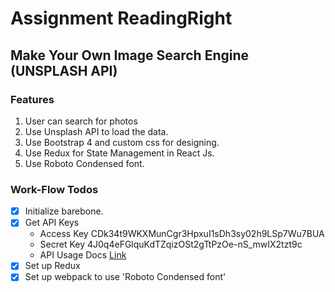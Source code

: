# Assignment ReadingRight

## Make Your Own Image Search Engine (UNSPLASH API)

### Features

1. User can search for photos
2. Use Unsplash API to load the data.
3. Use Bootstrap 4 and custom css for designing.
4. Use Redux for State Management in React Js.
5. Use Roboto Condensed font.

### Work-Flow Todos

- [x] Initialize barebone.
- [x] Get API Keys
  - Access Key CDk34t9WKXMunCgr3HpxuI1sDh3sy02h9LSp7Wu7BUA
  - Secret Key 4J0q4eFGlquKdTZqizOSt2gTtPzOe-nS_mwIX2tzt9c
  - API Usage Docs [Link](https://unsplash.com/documentation)
- [x] Set up Redux
- [x] Set up webpack to use 'Roboto Condensed font'
